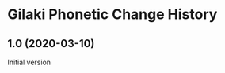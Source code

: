 Gilaki Phonetic Change History
==============================

1.0 (2020-03-10)
----------------
Initial version
